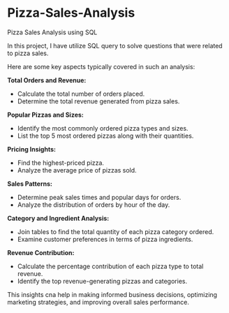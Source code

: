 # Pizza-Sales-Analysis
Pizza Sales Analysis using SQL 

In this project, I have utilize SQL query to solve questions that were related to pizza sales.

 Here are some key aspects typically covered in such an analysis:

**Total Orders and Revenue:**
- Calculate the total number of orders placed.
- Determine the total revenue generated from pizza sales.

**Popular Pizzas and Sizes:**
- Identify the most commonly ordered pizza types and sizes.
- List the top 5 most ordered pizzas along with their quantities.

**Pricing Insights:**
- Find the highest-priced pizza.
- Analyze the average price of pizzas sold.

**Sales Patterns:**
- Determine peak sales times and popular days for orders.
- Analyze the distribution of orders by hour of the day.
  
**Category and Ingredient Analysis:**
- Join tables to find the total quantity of each pizza category ordered.
- Examine customer preferences in terms of pizza ingredients.

**Revenue Contribution:**
- Calculate the percentage contribution of each pizza type to total revenue.
- Identify the top revenue-generating pizzas and categories.

This insights cna help in making informed business decisions, optimizing marketing strategies, and improving overall sales performance.

